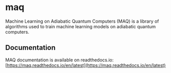 # maq
Machine Learning on Adiabatic Quantum Computers (MAQ) is a library of algorithms used to train machine learning models on adiabatic quantum computers.


## Documentation
MAQ documentation is available on readthedocs.io: [https://maq.readthedocs.io/en/latest](https://maq.readthedocs.io/en/latest)